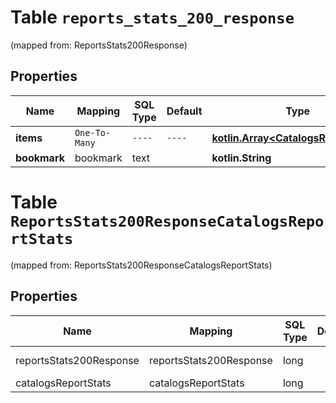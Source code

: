 
# Table `reports_stats_200_response`
(mapped from: ReportsStats200Response)

## Properties
Name | Mapping | SQL Type | Default | Type | Description | Notes
---- | ------- | -------- | ------- | ---- | ----------- | -----
**items** | `One-To-Many` | `----` | `----`  | [**kotlin.Array&lt;CatalogsReportStats&gt;**](CatalogsReportStats.md) |  | 
**bookmark** | bookmark | text |  | **kotlin.String** |  |  [optional]


# **Table `ReportsStats200ResponseCatalogsReportStats`**
(mapped from: ReportsStats200ResponseCatalogsReportStats)

## Properties
Name | Mapping | SQL Type | Default | Type | Description | Notes
---- | ------- | -------- | ------- | ---- | ----------- | -----
reportsStats200Response | reportsStats200Response | long | | kotlin.Long | Primary Key | *one*
catalogsReportStats | catalogsReportStats | long | | kotlin.Long | Foreign Key | *many*




